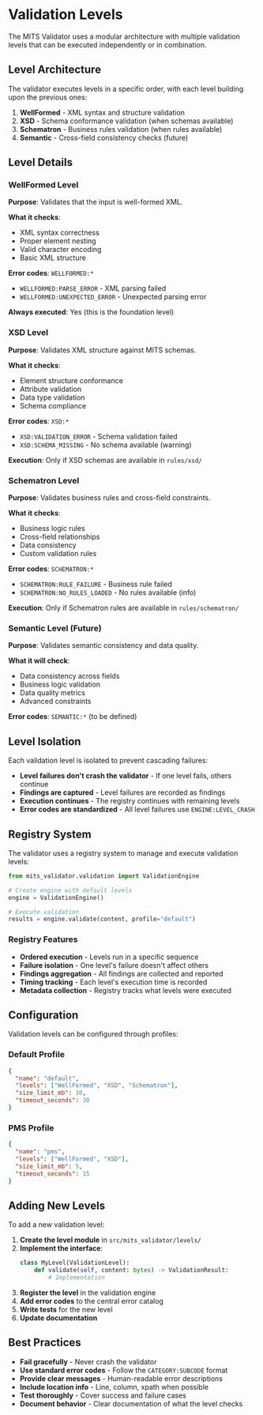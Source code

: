 # Validation Levels

The MITS Validator uses a modular architecture with multiple validation levels that can be executed independently or in combination.

## Level Architecture

The validator executes levels in a specific order, with each level building upon the previous ones:

1. **WellFormed** - XML syntax and structure validation
2. **XSD** - Schema conformance validation (when schemas available)
3. **Schematron** - Business rules validation (when rules available)
4. **Semantic** - Cross-field consistency checks (future)

## Level Details

### WellFormed Level

**Purpose**: Validates that the input is well-formed XML.

**What it checks**:
- XML syntax correctness
- Proper element nesting
- Valid character encoding
- Basic XML structure

**Error codes**: `WELLFORMED:*`
- `WELLFORMED:PARSE_ERROR` - XML parsing failed
- `WELLFORMED:UNEXPECTED_ERROR` - Unexpected parsing error

**Always executed**: Yes (this is the foundation level)

### XSD Level

**Purpose**: Validates XML structure against MITS schemas.

**What it checks**:
- Element structure conformance
- Attribute validation
- Data type validation
- Schema compliance

**Error codes**: `XSD:*`
- `XSD:VALIDATION_ERROR` - Schema validation failed
- `XSD:SCHEMA_MISSING` - No schema available (warning)

**Execution**: Only if XSD schemas are available in `rules/xsd/`

### Schematron Level

**Purpose**: Validates business rules and cross-field constraints.

**What it checks**:
- Business logic rules
- Cross-field relationships
- Data consistency
- Custom validation rules

**Error codes**: `SCHEMATRON:*`
- `SCHEMATRON:RULE_FAILURE` - Business rule failed
- `SCHEMATRON:NO_RULES_LOADED` - No rules available (info)

**Execution**: Only if Schematron rules are available in `rules/schematron/`

### Semantic Level (Future)

**Purpose**: Validates semantic consistency and data quality.

**What it will check**:
- Data consistency across fields
- Business logic validation
- Data quality metrics
- Advanced constraints

**Error codes**: `SEMANTIC:*` (to be defined)

## Level Isolation

Each validation level is isolated to prevent cascading failures:

- **Level failures don't crash the validator** - If one level fails, others continue
- **Findings are captured** - Level failures are recorded as findings
- **Execution continues** - The registry continues with remaining levels
- **Error codes are standardized** - All level failures use `ENGINE:LEVEL_CRASH`

## Registry System

The validator uses a registry system to manage and execute validation levels:

```python
from mits_validator.validation import ValidationEngine

# Create engine with default levels
engine = ValidationEngine()

# Execute validation
results = engine.validate(content, profile="default")
```

### Registry Features

- **Ordered execution** - Levels run in a specific sequence
- **Failure isolation** - One level's failure doesn't affect others
- **Findings aggregation** - All findings are collected and reported
- **Timing tracking** - Each level's execution time is recorded
- **Metadata collection** - Registry tracks what levels were executed

## Configuration

Validation levels can be configured through profiles:

### Default Profile
```json
{
  "name": "default",
  "levels": ["WellFormed", "XSD", "Schematron"],
  "size_limit_mb": 10,
  "timeout_seconds": 30
}
```

### PMS Profile
```json
{
  "name": "pms",
  "levels": ["WellFormed", "XSD"],
  "size_limit_mb": 5,
  "timeout_seconds": 15
}
```

## Adding New Levels

To add a new validation level:

1. **Create the level module** in `src/mits_validator/levels/`
2. **Implement the interface**:
   ```python
   class MyLevel(ValidationLevel):
       def validate(self, content: bytes) -> ValidationResult:
           # Implementation
   ```
3. **Register the level** in the validation engine
4. **Add error codes** to the central error catalog
5. **Write tests** for the new level
6. **Update documentation**

## Best Practices

- **Fail gracefully** - Never crash the validator
- **Use standard error codes** - Follow the `CATEGORY:SUBCODE` format
- **Provide clear messages** - Human-readable error descriptions
- **Include location info** - Line, column, xpath when possible
- **Test thoroughly** - Cover success and failure cases
- **Document behavior** - Clear documentation of what the level checks

